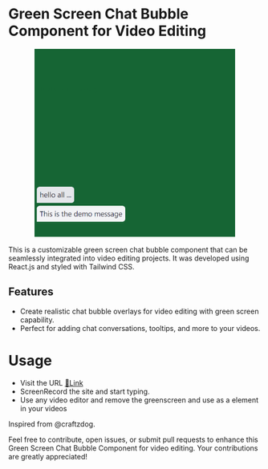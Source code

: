 # Green Screen Chat Bubble Component for Video Editing

<p align="center">
  <img src="./public/demo.png" alt="Green Screen Chat Bubble Demo" width="400">
</p>

This is a customizable green screen chat bubble component that can be seamlessly integrated into video editing projects. It was developed using React.js and styled with Tailwind CSS.

## Features

- Create realistic chat bubble overlays for video editing with green screen capability.
- Perfect for adding chat conversations, tooltips, and more to your videos.

# Usage

- Visit the URL <a href="https://chat-bubble-greenscreen.vercel.app/" target="_blank"> 📎Link </a>
- ScreenRecord the site and start typing.
- Use any video editor and remove the greenscreen and use as a element in your videos


Inspired from @craftzdog. 

Feel free to contribute, open issues, or submit pull requests to enhance this Green Screen Chat Bubble Component for video editing. Your contributions are greatly appreciated!

